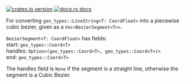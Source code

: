 
[![crates.io version](https://img.shields.io/crates/v/linestring2bezier.svg)](https://crates.io/crates/linestring2bezier)
[![docs.rs docs](https://docs.rs/linestring2bezier/badge.svg)](https://docs.rs/linestring2bezier)

For converting `geo_types::LineString<T: CoordFloat>` into a piecewise cubic bezier, given as a `Vec<BezierSegment<T>>`.  

`BezierSegment<T: CoordFloat>` has fields:  
 start: `geo_types::Coord<T>`  
 handles: `Option<(geo_types::Coord<T>, geo_types::Coord<T>)>`  
 end: `geo_types::Coord<T>`  

The handles field is `None` if the segment is a straight line, otherwise the segment is a Cubic Bezier.
